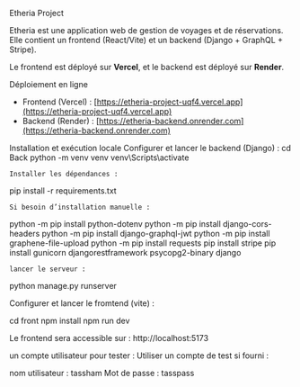Etheria Project

Etheria est une application web de gestion de voyages et de réservations.  
Elle contient un frontend (React/Vite) et un backend (Django + GraphQL + Stripe).  

Le frontend est déployé sur **Vercel**, et le backend est déployé sur **Render**.  


 Déploiement en ligne

- Frontend (Vercel) : [https://etheria-project-uqf4.vercel.app](https://etheria-project-uqf4.vercel.app)  
- Backend (Render) : [https://etheria-backend.onrender.com](https://etheria-backend.onrender.com)  



Installation et exécution locale
Configurer et lancer le backend (Django) : 
cd Back
python -m venv venv
venv\Scripts\activate           
    
    Installer les dépendances :
pip install -r requirements.txt

    Si besoin d’installation manuelle :

python -m pip install python-dotenv
python -m pip install django-cors-headers
python -m pip install django-graphql-jwt
python -m pip install graphene-file-upload
python -m pip install requests
pip install stripe
pip install gunicorn djangorestframework psycopg2-binary django

    lancer le serveur :
python manage.py runserver



Configurer et lancer le fromtend (vite) : 

cd front
npm install
npm run dev

Le frontend sera accessible sur : http://localhost:5173


un compte utilisateur pour tester :
Utiliser un compte de test si fourni :

nom utilisateur : tassham
Mot de passe : tasspass
